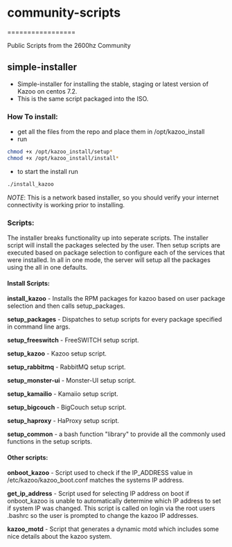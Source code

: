 # community-scripts
=================

Public Scripts from the 2600hz Community

## simple-installer

* Simple-installer for installing the stable, staging or latest version of Kazoo on centos 7.2.
* This is the same script packaged into the ISO.


### How To install: 
* get all the files from the repo and place them in /opt/kazoo_install 
* run 
```bash 
chmod +x /opt/kazoo_install/setup*
chmod +x /opt/kazoo_install/install*  
``` 
* to start the install run 
```bash
./install_kazoo
```

_NOTE_: This is a network based installer, so you should verify your internet connectivity is working prior to installing. 


### Scripts: 
The installer breaks functionality up into seperate scripts. The installer script will install the packages selected by the user. Then setup scripts are executed based on package selection to configure each of the services that were installed. In all in one mode, the server will setup all the packages using the all in one defaults. 

#### Install Scripts:
**install_kazoo**    - Installs the RPM packages for kazoo based on user package selection and then calls setup_packages.

**setup_packages**   - Dispatches to setup scripts for every package specified in command line args. 

**setup_freeswitch** - FreeSWITCH setup script. 

**setup_kazoo**      - Kazoo setup script. 

**setup_rabbitmq**   - RabbitMQ setup script. 

**setup_monster-ui** - Monster-UI setup script.

**setup_kamailio**   - Kamaiio setup script. 

**setup_bigcouch**   - BigCouch setup script. 

**setup_haproxy**    - HaProxy setup script. 

**setup_common**     - a bash function "library" to provide all the commonly used functions in the setup scripts. 

#### Other scripts: 
**onboot_kazoo**     - Script used to check if the IP_ADDRESS value in /etc/kazoo/kazoo_boot.conf matches the systems IP address. 

**get_ip_address**   - Script used for selecting IP address on boot if onboot_kazoo is unable to automatically determine which IP address to set if system IP was changed. This script is called on login via the root users .bashrc so the user is prompted to change the kazoo IP addresses. 

**kazoo_motd**       - Script that generates a dynamic motd which includes some nice details about the kazoo system. 












